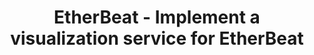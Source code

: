 ---
layout: gsoc
categories: gsoc2018
divid: etherbeat2
title:  EtherBeat - Implement a visualization service for EtherBeat
description: <p>EtherBeat is an Ethereum blockchain monitoring service which utilizes graph database for querying. The next step for EtherBeat will be developing a graph-based visualization service that can utilize the potential provided by Apache TinkerPop framework.</p>
githuburl: https://github.com/scorelab/EtherBeat
requiredknowledge: Apache TinkerPop, GraphQL Js and ReactJs
possiblementors: Tharidu Fernando
---